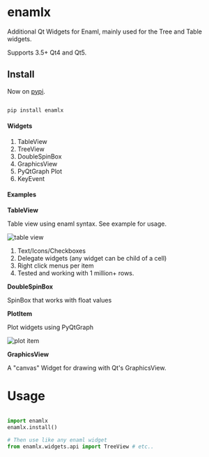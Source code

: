 # enamlx

Additional Qt Widgets for Enaml, mainly used for the Tree and Table widgets.

Supports 3.5+ Qt4 and Qt5.

## Install

Now on [pypi](https://pypi.org/project/enamlx/).

```bash

pip install enamlx

```



#### Widgets ####

1. TableView
2. TreeView
3. DoubleSpinBox
4. GraphicsView
5. PyQtGraph Plot
6. KeyEvent


#### Examples ####

__TableView__

Table view using enaml syntax. See example for usage.

![table view](https://lh6.googleusercontent.com/FUfzbzZpsMuGymnNdzBeXgONZXJGQreswK05lMP1zRlesxY70Xo14dxYBBOrqb23DCf6yOMeXYqHNxEaNtdc13GNmri6-pQ3-uoq4rcgRvHh3b8J58MVx_xZaifCHz2Hv0Q3CoQ)

1. Text/Icons/Checkboxes
2. Delegate widgets (any widget can be child of a cell)
3. Right click menus per item
4. Tested and working with 1 million+ rows.



__DoubleSpinBox__

SpinBox that works with float values


__PlotItem__

Plot widgets using PyQtGraph


![plot item](https://lh5.googleusercontent.com/pqa4WZnMzaU72pYnqc75AghnJGC8Z6kCELcsHkR3n_VTQzEmCB9di7reqqQbCIpnfAVXSCEXK6y07_DMyQ51XUCUAOe-xczfKsYKCRROPbUlDHcGMNSFaBmZRGxXP9Clya_q34I)


__GraphicsView__

A "canvas" Widget for drawing with Qt's GraphicsView.



# Usage

```python

import enamlx
enamlx.install()

# Then use like any enaml widget
from enamlx.widgets.api import TreeView # etc..

```
